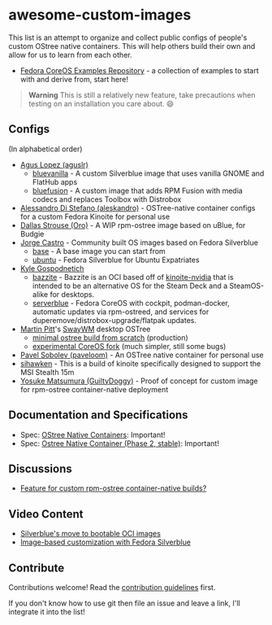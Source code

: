 # awesome-custom-images

This list is an attempt to organize and collect public configs of people's custom OStree native containers.
This will help others build their own and allow for us to learn from each other.

- [Fedora CoreOS Examples Repository](https://github.com/miabbott/coreos-layering-examples) - a collection of examples to start with and derive from, start here!

> **Warning**
> This is still a relatively new feature, take precautions when testing on an installation you care about. :smile:

## Configs

(In alphabetical order)

- [Agus Lopez (aguslr)](https://github.com/aguslr)
     - [bluevanilla](https://github.com/aguslr/bluevanilla) - A custom Silverblue image that uses vanilla GNOME and FlatHub apps
     - [bluefusion](https://github.com/aguslr/bluefusion) - A custom image that adds RPM Fusion with media codecs and replaces Toolbox with Distrobox
- [Alessandro Di Stefano (aleskandro)](https://github.com/aleskandro/my-ostree-config) - OSTree-native container configs for a custom Fedora Kinoite for personal use
- [Dallas Strouse (Oro)](https://github.com/orowith2os/uBlue-Budgie) - A WIP rpm-ostree image based on uBlue, for Budgie
- [Jorge Castro](https://github.com/ublue-os) - Community built OS images based on Fedora Silverblue
  - [base](https://github.com/ublue-os/base) - A base image you can start from
  - [ubuntu](https://github.com/ublue-os/ubuntu) - Fedora Silverblue for Ubuntu Expatriates
- [Kyle Gospodnetich](https://github.com/KyleGospo)
  - [bazzite](https://github.com/ublue-os/bazzite) - Bazzite is an OCI based off of [kinoite-nvidia](https://github.com/ublue-os/nvidia) that is intended to be an alternative OS for the Steam Deck and a SteamOS-alike for desktops.
  - [serverblue](https://github.com/KyleGospo/serverblue) - Fedora CoreOS with cockpit, podman-docker, automatic updates via rpm-ostreed, and services for duperemove/distrobox-upgrade/flatpak updates.
- [Martin Pitt](https://github.com/martinpitt)'s [SwayWM](https://swaywm.org/) desktop OSTree
     - [minimal ostree build from scratch](https://github.com/martinpitt/ostree-pitti-workstation) (production)
     - [experimental CoreOS fork](https://github.com/martinpitt/pitti-workstation-oci) (much simpler, still some bugs)
- [Pavel Sobolev (paveloom)](https://github.com/paveloom-d/paveloom-os) - An OSTree native container for personal use
- [sihawken](https://github.com/sihawken/kinoite-msi-stealth-15m) - This is a build of kinoite specifically designed to support the MSI Stealth 15m
- [Yosuke Matsumura (GuiltyDoggy)](https://github.com/GuiltyDoggy/ostree-container) - Proof of concept for custom image for rpm-ostree container-native deployment

## Documentation and Specifications

- Spec: [OStree Native Containers](https://fedoraproject.org/wiki/Changes/OstreeNativeContainer): Important!
- Spec: [Ostree Native Container (Phase 2, stable)](https://fedoraproject.org/wiki/Changes/OstreeNativeContainerStable): Important!

## Discussions

- [Feature for custom rpm-ostree container-native builds?](https://discussion.fedoraproject.org/t/feature-for-custom-rpm-ostree-container-native-builds/44480)

## Video Content

- [Silverblue's move to bootable OCI images](https://www.youtube.com/watch?v=X8h304Jp9N8)
- [Image-based customization with Fedora Silverblue](https://www.youtube.com/watch?v=9xO4w-w8mzg)

## Contribute

Contributions welcome! Read the [contribution guidelines](contributing.md) first.

If you don't know how to use git then file an issue and leave a link, I'll integrate it into the list!
